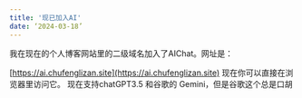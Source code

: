 ```yaml
---
title: '现已加入AI'
date: ‘2024-03-18’
---
```

我在现在的个人博客网站里的二级域名加入了AIChat。网址是：

[https://ai.chufenglizan.site](https://ai.chufenglizan.site)
现在你可以直接在浏览器里访问它。
现在支持chatGPT3.5 和谷歌的 Gemini，但是谷歌这个总是口胡